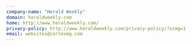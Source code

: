 ```yaml
---
company-name: "Herald Weekly"
domain: heraldweekly.com
home: http://www.heraldweekly.com/
privacy-policy: http://www.heraldweekly.com/privacy-policy/?xcmg=1
email: websites@cortexmg.com
---
```




